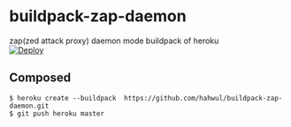 # buildpack-zap-daemon
zap(zed attack proxy) daemon mode buildpack of heroku<br>
<a href="https://heroku.com/deploy?template=https://github.com/hahwul/buildpack-zap-daemon">
  <img src="https://www.herokucdn.com/deploy/button.svg" alt="Deploy">
</a>

## Composed
```
$ heroku create --buildpack  https://github.com/hahwul/buildpack-zap-daemon.git
$ git push heroku master
```
